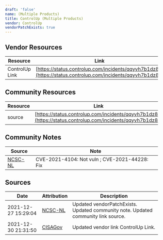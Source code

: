```yaml
---
draft: 'false'
name: (Multiple Products)
title: ControlUp (Multiple Products)
vendor: ControlUp
vendorPatchExists: true
---
```


## Vendor Resources
| Resource | Link |
| --- | --- |
| ControlUp Link | [https://status.controlup.com/incidents/qqyvh7b1dz8k](https://status.controlup.com/incidents/qqyvh7b1dz8k) |

## Community Resources
| Resource | Link |
| --- | --- |
| source | [https://status.controlup.com/incidents/qqyvh7b1dz8k](https://status.controlup.com/incidents/qqyvh7b1dz8k) |

## Community Notes
| Source | Note |
| --- | --- |
| [NCSC-NL](https://github.com/NCSC-NL/log4shell/blob/main/software/README.md) | CVE-2021-4104: Not vuln ; CVE-2021-44228: Fix </ul> |

## Sources
| Date | Attribution | Description |
| --- | --- | --- |
| 2021-12-27 15:29:04 | [NCSC-NL](https://github.com/NCSC-NL/log4shell/blob/main/software/README.md) | Updated vendorPatchExists. Updated community note. Updated community link source.  |
| 2021-12-30 21:31:50 | [CISAGov](https://raw.githubusercontent.com/cisagov/log4j-affected-db/develop/README.md) | Updated vendor link ControlUp Link.  |
